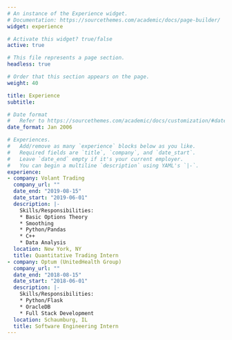 ```yaml
---
# An instance of the Experience widget.
# Documentation: https://sourcethemes.com/academic/docs/page-builder/
widget: experience

# Activate this widget? true/false
active: true

# This file represents a page section.
headless: true

# Order that this section appears on the page.
weight: 40

title: Experience
subtitle:

# Date format
#   Refer to https://sourcethemes.com/academic/docs/customization/#date-format
date_format: Jan 2006

# Experiences.
#   Add/remove as many `experience` blocks below as you like.
#   Required fields are `title`, `company`, and `date_start`.
#   Leave `date_end` empty if it's your current employer.
#   You can begin a multiline `description` using YAML's `|-`.
experience:
- company: Volant Trading
  company_url: ""
  date_end: "2019-08-15"
  date_start: "2019-06-01"
  description: |-
    Skills/Responsibilities:
    * Basic Options Theory
    * Smoothing
    * Python/Pandas
    * C++
    * Data Analysis
  location: New York, NY
  title: Quantitative Trading Intern
- company: Optum (UnitedHealth Group)
  company_url: ""
  date_end: "2018-08-15"
  date_start: "2018-06-01"
  description: |-
    Skills/Responsibilities:
    * Python/Flask
    * OracleDB
    * Full Stack Development
  location: Schaumburg, IL
  title: Software Engineering Intern
---
```

